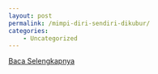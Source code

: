 ```yaml
---
layout: post
permalink: /mimpi-diri-sendiri-dikubur/
categories:
    - Uncategorized
---
```


[Baca Selengkapnya](/05)